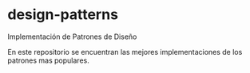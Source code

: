 # design-patterns
Implementación de Patrones de Diseño

En este repositorio se encuentran las mejores implementaciones de los patrones mas populares.

